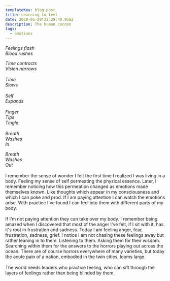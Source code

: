 ```yaml
---
templateKey: blog-post
title: Learning to feel
date: 2020-05-29T22:29:40.958Z
description: The human cocoon
tags:
  - emotions
---
```

*Feelings flash*\
*Blood rushes*

*Time contracts*\
*Vision narrows*\
\
*Time*\
*Slows*\
\
*Self*\
*Expands*\
\
*Finger*\
*Tips*\
*Tingle*\
\
*Breath*\
*Washes*\
*In*

*Breath*\
*Washes*\
*Out*\
\
I remember the sense of wonder I felt the first time I realized I was living in a body. Feeling my sense of self permeating the physical essence. Later, I remember noticing how this permeation changed as emotions made themselves known. Like thoughts which appear in my consciousness and which I can poke and prod. If I am paying attention I can watch the emotions arise. With practice I've found I can feel into them with different parts of my body.\
\
If I'm not paying attention they can take over my body. I remember being amazed when I discovered that most of the anger I've felt, if I sit with it, has it's root in frustration and sadness. Today I am feeling anger, fear, frustration, sadness, grief. I notice I am not chasing these feelings away but rather leaning in to them. Listening to them. Asking them for their wisdom. Searching within them for the answers to the horrors playing out across the ocean. There are of course horrors everywhere of many varieties, but today the acute pain of a nation, embodied in the twin cities, looms large.\
\
The world needs leaders who practice feeling, who can sift through the layers of feelings rather than being blinded by them.